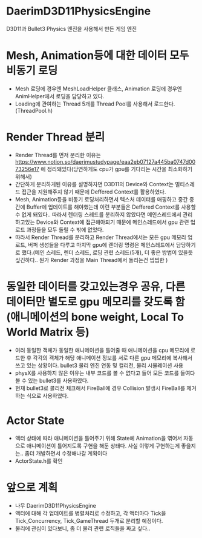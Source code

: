 # DaerimD3D11PhysicsEngine
D3D11과 Bullet3 Physics 엔진을 사용해서 만든 게임 엔진
# Mesh, Animation등에 대한 데이터 모두 비동기 로딩
- Mesh 로딩에 경우엔 MeshLoadHelper 클래스, Animation 로딩에 경우엔 AnimHelper에서 로딩을 담당하고 있다.
- Loading에 관여하는 Thread 5개를 Thread Pool를 사용해서 로드한다. (ThreadPool.h)
# Render Thread 분리
- Render Thread를 먼저 분리한 이유는 https://www.notion.so/daerimustudypage/eaa2eb07127a445ba0747d0073256e17 에 정리돼있다(당연하게도 cpu가 gpu를 기다리는 시간을 최소화하기 위해서)
- 간단하게 분리하게된 이유를 설명하자면 D3D11의 Device와 Context는 멀티스레드 접근을 지원해주지 않기 때문에 Deffered Context를 활용하였다.
- Mesh, Animation등을 비동기 로딩처리하면서 텍스처 데이터를 매핑하고 중간 중간에 Buffer에 업데이트를 해야했는데 이런 부분들은 Deffered Context를 사용할 수 없게 돼있다..
  따라서 렌더링 스레드를 분리하지 않았다면 메인스레드에서 관리하고있는 Device와 Context에 접근해야되기 때문에 메인스레드에서 gpu 관련 업로드 과정들을 모두 돌릴 수 밖에 없었다.
- 따라서 Render Thread를 분리하고 Render Thread에서는 모든 gpu 메모리 업로드, 버퍼 생성들을 다루고
  마지막 gpu에 렌더링 명령은 메인스레드에서 담당하기로 했다.(메인 스레드, 렌더 스레드, 로딩 관련 스레드(5개), 더 좋은 방법이 있을듯 싶긴하다.. 뭔가 Render 과정을 Main Thread에서 돌리는건 찝찝한 )
# 동일한 데이터를 갖고있는경우 공유, 다른 데이터만 별도로 gpu 메모리를 갖도록 함(애니메이션의 bone weight, Local To World Matrix 등)
- 여러 동일한 객체가 동일한 애니메이션을 틀어줄 때 애니메이션을  cpu 메모리에 로드한 후 각각의 객체가 해당 애니메이션 정보를 서로 다른 gpu 메모리에 복사해서 쓰고 있는 상황이다.
bullet3 물리 엔진 연동 및 컬리전, 물리 시뮬레이션 사용
- physX를 사용하지 않은 이유는 내부 코드를 볼 수 없다고 들어 모든 코드를 들여댜볼 수 있는 bullet3를 사용하였다.
- 현재 bullet3로 콜리전 체크해서 FireBall에 경우 Collision 발생시 FireBall를 제거하는 식으로 사용하였다.
# Actor State
- 액터 상태에 따라 애니메이션을 틀어주기 위해 State에 Animation을 엮어서 자동으로 애니메이션이 틀어지도록 구현을 해둔 상태다. 사실 이렇게 구현하는게 좋을지는.. 좀더 개발하면서 수정해나갈 계획이다
- ActorState.h를 확인
# 앞으로 계획
- 나무 DaerimD3D11PhysicsEngine
- 액터에 대해 각 업데이트를 병렬처리로 수정하고, 각 액터마다 Tick을 Tick_Concurrency, Tick_GameThread 두개로 분리할 예정이다.
- 물리에 관심이 있다보니, 좀 더 물리 관련 로직들을 짜고 싶다..




